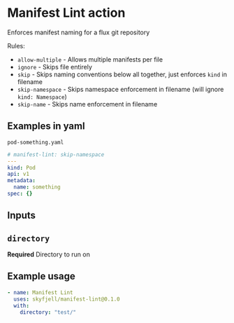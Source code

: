# Manifest Lint action

Enforces manifest naming for a flux git repository

Rules:

- `allow-multiple` - Allows multiple manifests per file
- `ignore` - Skips file entirely
- `skip` - Skips naming conventions below all together, just enforces `kind` in filename
- `skip-namespace` - Skips namespace enforcement in filename (will ignore `kind: Namespace`)
- `skip-name` - Skips name enforcement in filename

## Examples in yaml

`pod-something.yaml`

```yaml
# manifest-lint: skip-namespace
---
kind: Pod
api: v1
metadata:
  name: something
spec: {}
```

## Inputs

## `directory`

**Required** Directory to run on

## Example usage

```yaml
- name: Manifest Lint
  uses: skyfjell/manifest-lint@0.1.0
  with:
    directory: "test/"
```

